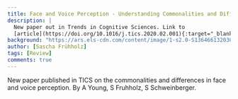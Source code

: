 ```yaml
---
title: Face and Voice Perception - Understanding Commonalities and Differences
description: |
  New paper out in Trends in Cognitive Sciences. Link to
  [article](https://doi.org/10.1016/j.tics.2020.02.001){:target="_blank"}.
background: "https://ars.els-cdn.com/content/image/1-s2.0-S1364661320300528-b1.jpg"
author: [Sascha Frühholz]
tags: [Review]
comments: true
---
```


New paper published in TICS on the commonalities and differences in face and
voice perception. By A Young, S Fruhholz, S Schweinberger.
